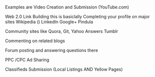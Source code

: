 Examples are 
Video Creation and Submission (YouTube.com)

Web 2.0 Link Building 
this is basiclally Completing your profile on major sites
Wikipedia ()
LinkedIn 
Google+
Pindula 


Community sites like 
Quora, 
Git, 
Yahoo Answers 
Tumblr 

Commenting on related blogs 

Forum posting and answering questions there 

PPC /CPC Ad Sharing 

Classifieds Submission (Local Listings AND Yellow Pages)